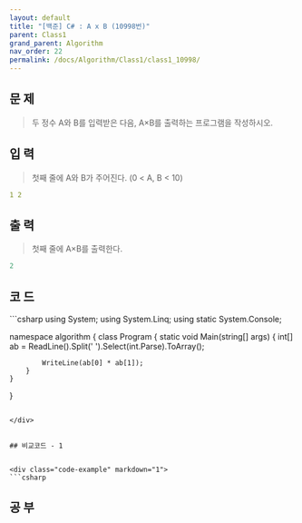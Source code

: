 ```yaml
---
layout: default
title: "[백준] C# : A x B (10998번)"
parent: Class1
grand_parent: Algorithm
nav_order: 22
permalink: /docs/Algorithm/Class1/class1_10998/
---
```


## 문 제
> 두 정수 A와 B를 입력받은 다음, A×B를 출력하는 프로그램을 작성하시오.





## 입 력
> 첫째 줄에 A와 B가 주어진다. (0 < A, B < 10)




```yaml
1 2
```



## 출 력
> 첫째 줄에 A×B를 출력한다.




```yaml
2
```


## 코 드

<div class="code-example" markdown="1">
```csharp
using System;
using System.Linq;
using static System.Console;

namespace algorithm
{
    class Program
    {
        static void Main(string[] args)
        {
            int[] ab = ReadLine().Split(' ').Select(int.Parse).ToArray();

            WriteLine(ab[0] * ab[1]);
        }
    }
}
```

</div>


## 비교코드 - 1


<div class="code-example" markdown="1">
```csharp
```

</div>



## 공 부